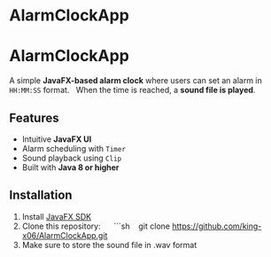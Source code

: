# AlarmClockApp
# AlarmClockApp

A simple **JavaFX-based alarm clock** where users can set an alarm in `HH:MM:SS` format.  
When the time is reached, a **sound file is played**.  

## Features
- Intuitive **JavaFX UI**
- Alarm scheduling with `Timer`
- Sound playback using `Clip`
- Built with **Java 8 or higher**

## Installation
1. Install [JavaFX SDK](https://openjfx.io/)
2. Clone this repository:  
   ```sh
   git clone https://github.com/king-x06/AlarmClockApp.git
3. Make sure to store the sound file in .wav format
